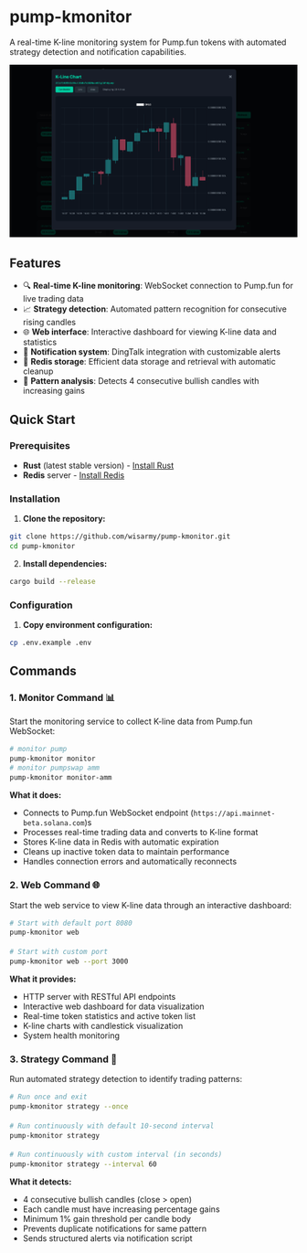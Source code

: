 # pump-kmonitor

A real-time K-line monitoring system for Pump.fun tokens with automated strategy detection and notification capabilities.

![Web Interface Preview](static/preview.png)

## Features

- 🔍 **Real-time K-line monitoring**: WebSocket connection to Pump.fun for live trading data
- 📈 **Strategy detection**: Automated pattern recognition for consecutive rising candles
- 🌐 **Web interface**: Interactive dashboard for viewing K-line data and statistics
- 🔔 **Notification system**: DingTalk integration with customizable alerts
- 💾 **Redis storage**: Efficient data storage and retrieval with automatic cleanup
- 🎯 **Pattern analysis**: Detects 4 consecutive bullish candles with increasing gains

## Quick Start

### Prerequisites

- **Rust** (latest stable version) - [Install Rust](https://rustup.rs/)
- **Redis** server - [Install Redis](https://redis.io/download)

### Installation

1. **Clone the repository:**
```bash
git clone https://github.com/wisarmy/pump-kmonitor.git
cd pump-kmonitor
```

2. **Install dependencies:**
```bash
cargo build --release
```

### Configuration

1. **Copy environment configuration:**
```bash
cp .env.example .env
```

## Commands

### 1. Monitor Command 📊
Start the monitoring service to collect K-line data from Pump.fun WebSocket:

```bash
# monitor pump
pump-kmonitor monitor
# monitor pumpswap amm
pump-kmonitor monitor-amm
```

**What it does:**
- Connects to Pump.fun WebSocket endpoint (`https://api.mainnet-beta.solana.com`)s
- Processes real-time trading data and converts to K-line format
- Stores K-line data in Redis with automatic expiration
- Cleans up inactive token data to maintain performance
- Handles connection errors and automatically reconnects

### 2. Web Command 🌐
Start the web service to view K-line data through an interactive dashboard:

```bash
# Start with default port 8080
pump-kmonitor web

# Start with custom port
pump-kmonitor web --port 3000
```

**What it provides:**
- HTTP server with RESTful API endpoints
- Interactive web dashboard for data visualization
- Real-time token statistics and active token list
- K-line charts with candlestick visualization
- System health monitoring

### 3. Strategy Command 🎯
Run automated strategy detection to identify trading patterns:

```bash
# Run once and exit
pump-kmonitor strategy --once

# Run continuously with default 10-second interval
pump-kmonitor strategy

# Run continuously with custom interval (in seconds)
pump-kmonitor strategy --interval 60
```

**What it detects:**
- 4 consecutive bullish candles (close > open)
- Each candle must have increasing percentage gains
- Minimum 1% gain threshold per candle body
- Prevents duplicate notifications for same pattern
- Sends structured alerts via notification script
